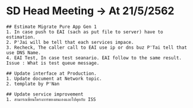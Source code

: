 # SD Head Meeting -> At 21/5/2562

    ## Estimate Migrate Pure App Gen 1
    1. In case push to EAI (sach as put file to server) have to estimation.
    2. P'Jai will be tell that each services impace.
    3. Recheck, The caller call to EAI use ip or dns buz P'Tai tell that use DNS Name.
    4. EAI Test, In case test seanario. EAI follow to the same result. Issue : What is test queue message.

    ## Update interface at Production.
    1. Update document at Network topic.
    2. template by P'Nan

    ## Update service improvement
    1. สามารถเขียนโครงการของตนเองและไปคุยกับ ISS
